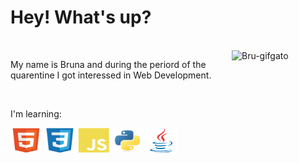  <div>
 <h1>Hey! What's up?  </h1> <br>
  <img align="right" alt="Bru-gifgato" height="100" width="150" src="http://pa1.narvii.com/6461/bce4acd5b7e15ca478b7b08b65e3f9815b57a68f_00.gif"> 
  <p>My name is Bruna and during the periord of the quarentine I got interessed in Web Development. </p> <br>
  <p>I'm learning: </p>
  <img align="center" alt="Bru-HTML" height="40" width="50" src="https://raw.githubusercontent.com/devicons/devicon/master/icons/html5/html5-original.svg">
  <img align="center" alt="Bru-CSS" height="40" width="50" src="https://raw.githubusercontent.com/devicons/devicon/master/icons/css3/css3-original.svg">
  <img align="center" alt="Bru-Js" height="40" width="50" src="https://raw.githubusercontent.com/devicons/devicon/master/icons/javascript/javascript-plain.svg">
  <img align="center" alt="Bru-Python" height="40" width="50" src="https://raw.githubusercontent.com/devicons/devicon/master/icons/python/python-original.svg">
  <img align="center" alt="Bru-Java" height="40" width="50" src="https://raw.githubusercontent.com/devicons/devicon/master/icons/java/java-original.svg"> 
</div>
